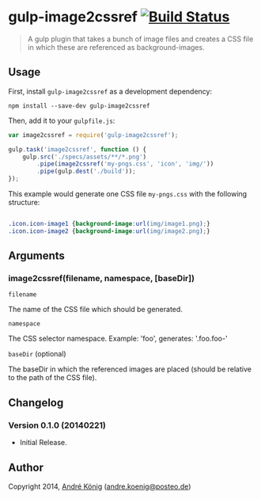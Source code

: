 # gulp-image2cssref [![Build Status](https://travis-ci.org/akoenig/gulp-image2cssref.png?branch=master)](https://travis-ci.org/akoenig/gulp-image2cssref)

> A gulp plugin that takes a bunch of image files and creates a CSS file in which these are referenced as background-images.


## Usage

First, install `gulp-image2cssref` as a development dependency:

```shell
npm install --save-dev gulp-image2cssref
```

Then, add it to your `gulpfile.js`:

```javascript
var image2cssref = require('gulp-image2cssref');

gulp.task('image2cssref', function () {
    gulp.src('./specs/assets/**/*.png')
        .pipe(image2cssref('my-pngs.css', 'icon', 'img/'))
        .pipe(gulp.dest('./build'));
});
```

This example would generate one CSS file `my-pngs.css` with the following structure:

```css

.icon.icon-image1 {background-image:url(img/image1.png);}
.icon.icon-image2 {background-image:url(img/image2.png);}
```

## Arguments

### image2cssref(filename, namespace, [baseDir])

`filename`

The name of the CSS file which should be generated.

`namespace`

The CSS selector namespace. Example: 'foo', generates: '.foo.foo-<imagename>'

`baseDir` (optional)

The baseDir in which the referenced images are placed (should be relative to the path of the CSS file).

## Changelog

### Version 0.1.0 (20140221)

- Initial Release.

## Author

Copyright 2014, [André König](http://iam.andrekoenig.info) (andre.koenig@posteo.de)
